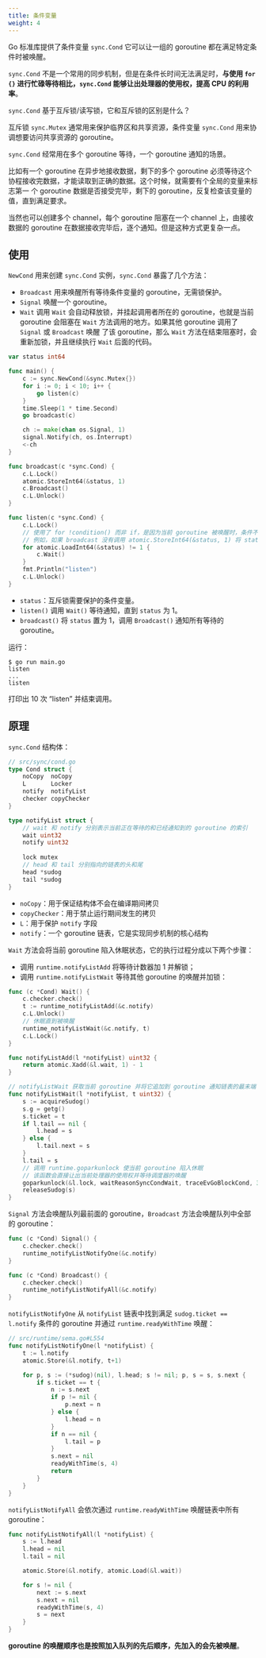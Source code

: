```yaml
---
title: 条件变量
weight: 4
---
```


Go 标准库提供了条件变量 `sync.Cond` 它可以让一组的 goroutine 都在满足特定条件时被唤醒。

`sync.Cond` 不是一个常用的同步机制，但是在条件长时间无法满足时，**与使用 `for {}` 进行忙碌等待相比，`sync.Cond` 能够让出处理器的使用权，提高 CPU 的利用率**。

`sync.Cond` 基于互斥锁/读写锁，它和互斥锁的区别是什么？

互斥锁 `sync.Mutex` 通常用来保护临界区和共享资源，条件变量 `sync.Cond` 用来协调想要访问共享资源的 goroutine。

`sync.Cond` 经常用在多个 goroutine 等待，一个 goroutine 通知的场景。

比如有一个 goroutine 在异步地接收数据，剩下的多个 goroutine 必须等待这个协程接收完数据，才能读取到正确的数据。这个时候，就需要有个全局的变量来标志第一
个 goroutine 数据是否接受完毕，剩下的 goroutine，反复检查该变量的值，直到满足要求。

当然也可以创建多个 channel，每个 goroutine 阻塞在一个 channel 上，由接收数据的 goroutine 在数据接收完毕后，逐个通知。但是这种方式更复杂一点。

## 使用

`NewCond` 用来创建 `sync.Cond` 实例，`sync.Cond` 暴露了几个方法：

- `Broadcast` 用来唤醒所有等待条件变量的 goroutine，无需锁保护。
- `Signal` 唤醒一个 goroutine。
- `Wait` 调用 `Wait` 会自动释放锁，并挂起调用者所在的 goroutine，也就是当前 goroutine 会阻塞在 `Wait` 方法调用的地方。如果其他 goroutine 调用了 `Signal` 或 `Broadcast` 唤醒
了该 goroutine，那么 `Wait` 方法在结束阻塞时，会重新加锁，并且继续执行 `Wait` 后面的代码。

```go
var status int64

func main() {
	c := sync.NewCond(&sync.Mutex{})
	for i := 0; i < 10; i++ {
		go listen(c)
	}
	time.Sleep(1 * time.Second)
	go broadcast(c)

	ch := make(chan os.Signal, 1)
	signal.Notify(ch, os.Interrupt)
	<-ch
}

func broadcast(c *sync.Cond) {
	c.L.Lock()
	atomic.StoreInt64(&status, 1)
	c.Broadcast()
	c.L.Unlock()
}

func listen(c *sync.Cond) {
	c.L.Lock()
	// 使用了 for !condition() 而非 if，是因为当前 goroutine 被唤醒时，条件不一定符合要求，需要再次 Wait 等待下次被唤醒
	// 例如，如果 broadcast 没有调用 atomic.StoreInt64(&status, 1) 将 status 设置为 1，这里判断条件后会再次阻塞
	for atomic.LoadInt64(&status) != 1 { 
		c.Wait()
	}
	fmt.Println("listen")
	c.L.Unlock()
}
```

- `status`：互斥锁需要保护的条件变量。
- `listen()` 调用 `Wait()` 等待通知，直到 `status` 为 1。
- `broadcast()` 将 `status` 置为 1，调用 `Broadcast()` 通知所有等待的 goroutine。

运行：
```
$ go run main.go
listen
...
listen
```

打印出 10 次 “listen” 并结束调用。


## 原理

`sync.Cond` 结构体：

```go
// src/sync/cond.go
type Cond struct {
    noCopy  noCopy
    L       Locker
    notify  notifyList
    checker copyChecker
}

type notifyList struct {
	// wait 和 notify 分别表示当前正在等待的和已经通知到的 goroutine 的索引
    wait uint32
    notify uint32
    
    lock mutex
	// head 和 tail 分别指向的链表的头和尾
    head *sudog
    tail *sudog
}
```

- `noCopy`：用于保证结构体不会在编译期间拷贝
- `copyChecker`：用于禁止运行期间发生的拷贝
- `L`：用于保护 `notify` 字段
- `notify`：一个 goroutine 链表，它是实现同步机制的核心结构

`Wait` 方法会将当前 goroutine 陷入休眠状态，它的执行过程分成以下两个步骤：

- 调用 `runtime.notifyListAdd` 将等待计数器加 1 并解锁；
- 调用 `runtime.notifyListWait` 等待其他 goroutine 的唤醒并加锁：

```go
func (c *Cond) Wait() {
	c.checker.check()
	t := runtime_notifyListAdd(&c.notify)
	c.L.Unlock()
	// 休眠直到被唤醒
	runtime_notifyListWait(&c.notify, t)
	c.L.Lock()
}

func notifyListAdd(l *notifyList) uint32 {
	return atomic.Xadd(&l.wait, 1) - 1
}

// notifyListWait 获取当前 goroutine 并将它追加到 goroutine 通知链表的最末端
func notifyListWait(l *notifyList, t uint32) {
    s := acquireSudog()
    s.g = getg()
    s.ticket = t
    if l.tail == nil {
        l.head = s
    } else {
        l.tail.next = s
    }
    l.tail = s
	// 调用 runtime.goparkunlock 使当前 goroutine 陷入休眠
	// 该函数会直接让出当前处理器的使用权并等待调度器的唤醒
    goparkunlock(&l.lock, waitReasonSyncCondWait, traceEvGoBlockCond, 3)
    releaseSudog(s)
}
```

`Signal` 方法会唤醒队列最前面的 goroutine，`Broadcast` 方法会唤醒队列中全部的 goroutine：

```go
func (c *Cond) Signal() {
	c.checker.check()
	runtime_notifyListNotifyOne(&c.notify)
}

func (c *Cond) Broadcast() {
	c.checker.check()
	runtime_notifyListNotifyAll(&c.notify)
}
```

`notifyListNotifyOne` 从 `notifyList` 链表中找到满足 `sudog.ticket == l.notify` 条件的 goroutine 并通过 `runtime.readyWithTime` 唤醒：

```go
// src/runtime/sema.go#L554
func notifyListNotifyOne(l *notifyList) {
    t := l.notify
    atomic.Store(&l.notify, t+1)

    for p, s := (*sudog)(nil), l.head; s != nil; p, s = s, s.next {
        if s.ticket == t {
            n := s.next
            if p != nil {
                p.next = n
            } else {
                l.head = n
            }
			if n == nil {
                l.tail = p
            }
            s.next = nil
            readyWithTime(s, 4)
            return
        }
    }
}
```

`notifyListNotifyAll` 会依次通过 `runtime.readyWithTime` 唤醒链表中所有 goroutine：

```go
func notifyListNotifyAll(l *notifyList) {
	s := l.head
	l.head = nil
	l.tail = nil

	atomic.Store(&l.notify, atomic.Load(&l.wait))

	for s != nil {
		next := s.next
		s.next = nil
		readyWithTime(s, 4)
		s = next
	}
}
```

**goroutine 的唤醒顺序也是按照加入队列的先后顺序，先加入的会先被唤醒**。
